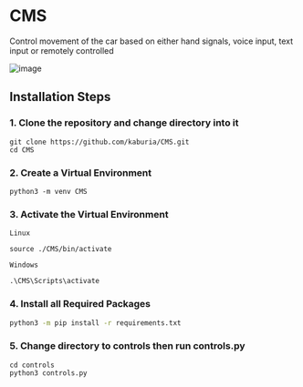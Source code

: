 # CMS

Control movement of the car based on either hand signals, voice input, text input or remotely controlled

![image](https://user-images.githubusercontent.com/88529649/211144449-fdc1ea0e-d5b2-4542-a7a4-0237eeda202b.png)

## Installation Steps

### 1. Clone the repository and change directory into it
```
git clone https://github.com/kaburia/CMS.git
cd CMS
```

### 2. Create a Virtual Environment

```
python3 -m venv CMS
```

 ### 3. Activate the Virtual Environment

 `Linux` 

 ```
source ./CMS/bin/activate
 ```
 `Windows`
 ``` 
 .\CMS\Scripts\activate
 ```

### 4. Install all Required Packages

```zsh
python3 -m pip install -r requirements.txt
```

### 5. Change directory to controls then run controls.py
```
cd controls
python3 controls.py
```

